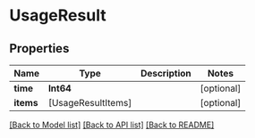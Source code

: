 # UsageResult

## Properties
Name | Type | Description | Notes
------------ | ------------- | ------------- | -------------
**time** | **Int64** |  | [optional] 
**items** | [UsageResultItems] |  | [optional] 

[[Back to Model list]](../README.md#documentation-for-models) [[Back to API list]](../README.md#documentation-for-api-endpoints) [[Back to README]](../README.md)


